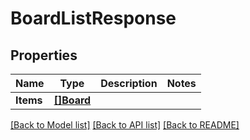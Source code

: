 # BoardListResponse

## Properties

Name | Type | Description | Notes
------------ | ------------- | ------------- | -------------
**Items** | [**[]Board**](Board.md) |  | 

[[Back to Model list]](../README.md#documentation-for-models) [[Back to API list]](../README.md#documentation-for-api-endpoints) [[Back to README]](../README.md)


